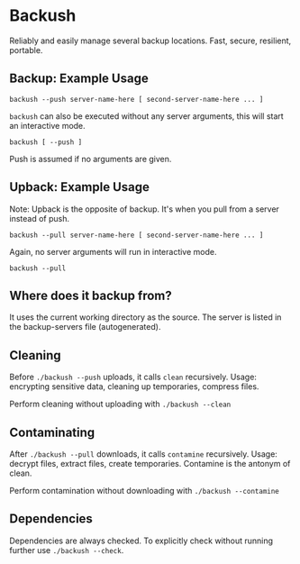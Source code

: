# Backush #

Reliably and easily manage several backup locations. Fast, secure, resilient, portable.

## Backup: Example Usage ##

	backush --push server-name-here [ second-server-name-here ... ]

`backush` can also be executed without any server arguments, this will start an interactive mode.

	backush [ --push ]

Push is assumed if no arguments are given.

## Upback: Example Usage ##

Note: Upback is the opposite of backup. It's when you pull from a server instead of push.

	backush --pull server-name-here [ second-server-name-here ... ]

Again, no server arguments will run in interactive mode.

	backush --pull

## Where does it backup from? ##

It uses the current working directory as the source.
The server is listed in the backup-servers file (autogenerated).

## Cleaning ##

Before `./backush --push` uploads, it calls `clean` recursively. Usage: encrypting sensitive data, cleaning up temporaries, compress files.

Perform cleaning without uploading with `./backush --clean`

## Contaminating ##

After `./backush --pull` downloads, it calls `contamine` recursively. Usage: decrypt files, extract files, create temporaries.
Contamine is the antonym of clean.

Perform contamination without downloading with `./backush --contamine`

## Dependencies ##

Dependencies are always checked. To explicitly check without running further use `./backush --check`.
